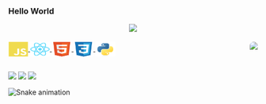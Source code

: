 ### Hello World 

<div align="center">
  <a href="https://github.com/eidan01">
  <img height="180em" src="https://github-readme-stats.vercel.app/api?username=eidan01&show_icons=true&theme=dracula&include_all_commits=true&count_private=true"/>
</div>
<div style="display: inline_block"><br>
  <img align="center" alt="Rafa-Js" height="30" width="40" src="https://raw.githubusercontent.com/devicons/devicon/master/icons/javascript/javascript-plain.svg">
  <img align="center" alt="Eidan-React" height="30" width="40" src="https://raw.githubusercontent.com/devicons/devicon/master/icons/react/react-original.svg">
  <img align="center" alt="Eidan-HTML" height="30" width="40" src="https://raw.githubusercontent.com/devicons/devicon/master/icons/html5/html5-original.svg">
  <img align="center" alt="Eidan-CSS" height="30" width="40" src="https://raw.githubusercontent.com/devicons/devicon/master/icons/css3/css3-original.svg">
  <img align="center" alt="Eidan-Python" height="30" width="40" src="https://raw.githubusercontent.com/devicons/devicon/master/icons/python/python-original.svg">
  <a href="#"><img align="right" height="150" style="border-radius:50px;" src="https://i.imgur.com/k2h3Tsl.gif"></a>
</div>
  
  ##
 
<div> 
  <a href="https://instagram.com/eidanxv" target="_blank"><img src="https://img.shields.io/badge/-Instagram-%23E4405F?style=for-the-badge&logo=instagram&logoColor=white" target="_blank"></a>
  <a href = "mailto:contato.psicodev@gmail.com"><img src="https://img.shields.io/badge/-Gmail-%23333?style=for-the-badge&logo=gmail&logoColor=white" target="_blank"></a>
  <a href="https://www.linkedin.com/in/saiko-dev-914641245/" target="_blank"><img src="https://img.shields.io/badge/-LinkedIn-%230077B5?style=for-the-badge&logo=linkedin&logoColor=white" target="_blank"></a> 
 
  ![Snake animation](https://github.com/eidan01/eidan01/blob/output/github-contribution-grid-snake.svg)
 
</div>
